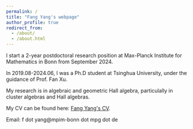 ```yaml
---
permalink: /
title: "Fang Yang's webpage"
author_profile: true
redirect_from: 
  - /about/
  - /about.html
---
```


I start a 2-year postdoctoral research position at Max-Planck Institute for Mathematics in Bonn from September 2024.

In 2019.08-2024.06, I was a Ph.D student at Tsinghua University, under the guidance of Prof. Fan Xu.

My research is in algebraic and geometric Hall algebra, particulally in cluster algebras and Hall algebras.

My CV can be found here: [Fang Yang's CV](../assets/CV_FangYang.pdf).

Email: f dot yang@mpim-bonn dot mpg dot de


